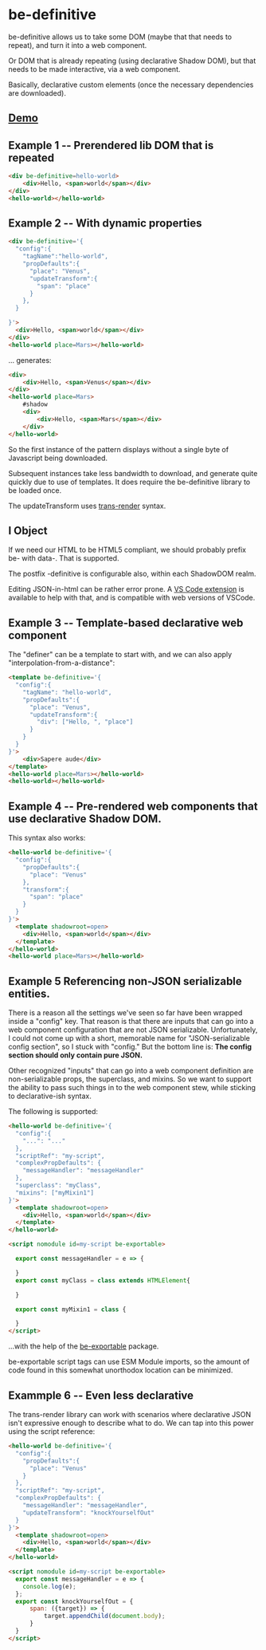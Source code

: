 # be-definitive

be-definitive allows us to take some DOM (maybe that that needs to repeat), and turn it into a web component.

Or DOM that is already repeating (using declarative Shadow DOM), but that needs to be made interactive, via a web component.

Basically, declarative custom elements (once the necessary dependencies are downloaded).

## [Demo](https://codepen.io/bahrus/pen/VwzPwmv)

## Example 1 -- Prerendered lib DOM that is repeated

```html
<div be-definitive=hello-world>
    <div>Hello, <span>world</span></div>
</div>
<hello-world></hello-world>
```

## Example 2 -- With dynamic properties

```html
<div be-definitive='{
  "config":{
    "tagName":"hello-world",
    "propDefaults":{
      "place": "Venus",
      "updateTransform":{
        "span": "place"
      }
    },
  }

}'>
  <div>Hello, <span>world</span></div>
</div>
<hello-world place=Mars></hello-world>
```

... generates:

```html
<div>
    <div>Hello, <span>Venus</span></div>
</div>
<hello-world place=Mars>
    #shadow
    <div>
        <div>Hello, <span>Mars</span></div>
    </div>
</hello-world>
```

So the first instance of the pattern displays without a single byte of Javascript being downloaded.  

Subsequent instances take less bandwidth to download, and generate quite quickly due to use of templates.  It does require the be-definitive library to be loaded once.

The updateTransform uses [trans-render](https://github.com/bahrus/trans-render) syntax.

## I Object

If we need our HTML to be HTML5 compliant, we should probably prefix be- with data-.  That is supported.

The postfix -definitive is configurable also, within each ShadowDOM realm.

Editing JSON-in-html can be rather error prone.  A [VS Code extension](https://marketplace.visualstudio.com/items?itemName=andersonbruceb.json-in-html) is available to help with that, and is compatible with web versions of VSCode.

## Example 3 -- Template-based declarative web component

The "definer" can be a template to start with, and we can also apply "interpolation-from-a-distance":

```html
<template be-definitive='{
  "config":{
    "tagName": "hello-world",
    "propDefaults":{
      "place": "Venus",
      "updateTransform":{
        "div": ["Hello, ", "place"]
      }
    }
  }
}'>
    <div>Sapere aude</div>
</template>
<hello-world place=Mars></hello-world>
<hello-world></hello-world>
```

## Example 4 -- Pre-rendered web components that use declarative Shadow DOM.

This syntax also works:

```html
<hello-world be-definitive='{
  "config":{
    "propDefaults":{
      "place": "Venus"
    },
    "transform":{
      "span": "place"
    }
  }
}'>
  <template shadowroot=open>
    <div>Hello, <span>world</span></div>
  </template>
</hello-world>
<hello-world place=Mars></hello-world>
```

## Example 5 Referencing non-JSON serializable entities.

There is a reason all the settings we've seen so far have been wrapped inside a "config" key.  That reason is that there are inputs that can go into a web component configuration that are not JSON serializable.  Unfortunately, I could not come up with a short, memorable name for "JSON-serializable config section", so I stuck with "config." But the bottom line is:  **The config section should only contain pure JSON.**

Other recognized "inputs" that can go into a web component definition are non-serializable props, the superclass, and mixins.  So we want to support the ability to pass such things in to the web component stew, while sticking to declarative-ish syntax.

The following is supported:

```html
<hello-world be-definitive='{
  "config":{
    "...": "..."
  },
  "scriptRef": "my-script",
  "complexPropDefaults": {
    "messageHandler": "messageHandler"
  },
  "superclass": "myClass",
  "mixins": ["myMixin1"]
}'>
  <template shadowroot=open>
    <div>Hello, <span>world</span></div>
  </template>
</hello-world>

<script nomodule id=my-script be-exportable>

  export const messageHandler = e => {

  }
  export const myClass = class extends HTMLElement{

  }

  export const myMixin1 = class {

  }
</script>
```

...with the help of the [be-exportable](https://github.com/bahrus/be-exportable) package.

be-exportable script tags can use ESM Module imports, so the amount of code found in this somewhat unorthodox location can be minimized.

## Exammple 6 -- Even less declarative

The trans-render library can work with scenarios where declarative JSON isn't expressive enough to describe what to do. We can tap into this power using the script reference:

```html
<hello-world be-definitive='{
  "config":{
    "propDefaults":{
      "place": "Venus"
    }
  },
  "scriptRef": "my-script",
  "complexPropDefaults": {
    "messageHandler": "messageHandler",
    "updateTransform": "knockYourselfOut"
  }
}'>
  <template shadowroot=open>
    <div>Hello, <span>world</span></div>
  </template>
</hello-world>

<script nomodule id=my-script be-exportable>
  export const messageHandler = e => {
    console.log(e);
  };
  export const knockYourselfOut = {
      span: ({target}) => {
          target.appendChild(document.body);
      }
  }
</script>
```




